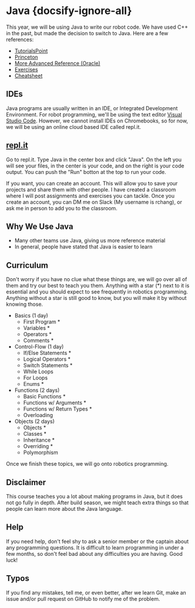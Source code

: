 # Java {docsify-ignore-all}

This year, we will be using Java to write our robot code. We have used C++ in the past, but made the decision to switch to Java. Here are a few references:

* [TutorialsPoint](https://www.tutorialspoint.com/java/java_basic_datatypes.htm)
* [Princeton](https://introcs.cs.princeton.edu/java/home/)
* [More Advanced Reference (Oracle)](https://docs.oracle.com/javase/tutorial/java/index.html)
* [Exercises](http://programmingbydoing.com/)
* [Cheatsheet](https://introcs.cs.princeton.edu/java/11cheatsheet/)

## IDEs

Java programs are usually written in an IDE, or Integrated Development Environment. For robot programming, we'll be using the text editor [Visual Studio Code](https://code.visualstudio.com/). However, we cannot install IDEs on Chromebooks, so for now, we will be using an online cloud based IDE called repl.it.

## [repl.it](https://repl.it/)

Go to repl.it. Type Java in the center box and click "Java". On the left you will see your files, in the center is your code, and on the right is your code output. You can push the "Run" botton at the top to run your code.

If you want, you can create an account. This will allow you to save your projects and share them with other people. I have created a classroom where I will post assignments and exercises you can tackle. Once you create an account, you can DM me on Slack (My username is rchang), or ask me in person to add you to the classroom.

## Why We Use Java

* Many other teams use Java, giving us more reference material
* In general, people have stated that Java is easier to learn

## Curriculum

Don't worry if you have no clue what these things are, we will go over all of them and try our best to teach you them. Anything with a star (*) next to it is essential and you should expect to see frequently in robotics programming. Anything without a star is still good to know, but you will make it by without knowing those.

* Basics (1 day)
  * First Program *
  * Variables *
  * Operators *
  * Comments *
* Control-Flow (1 day)
  * If/Else Statements *
  * Logical Operators *
  * Switch Statements *
  * While Loops
  * For Loops
  * Enums *
* Functions (2 days)
  * Basic Functions *
  * Functions w/ Arguments *
  * Functions w/ Return Types *
  * Overloading
* Objects (2 days)
  * Objects *
  * Classes *
  * Inheritance *
  * Overriding *
  * Polymorphism

Once we finish these topics, we will go onto robotics programming.

## Disclaimer

This course teaches you a lot about making programs in Java, but it does not go fully in depth. After build season, we might teach extra things so that people can learn more about the Java language.

## Help

If you need help, don't feel shy to ask a senior member or the captain about any programming questions. It is difficult to learn programming in under a few months, so don't feel bad about any difficulties you are having. Good luck!

## Typos

If you find any mistakes, tell me, or even better, after we learn Git, make an issue and/or pull request on GitHub to notify me of the problem.

